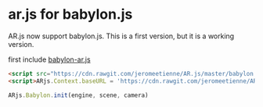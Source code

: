 # ar.js for babylon.js

AR.js now support babylon.js. This is a first version, but it is a working version. 

first include [babylon-ar.js](https://github.com/jeromeetienne/AR.js/tree/master/babylon.js/build/babylon-ar.js)

```html
<script src="https://cdn.rawgit.com/jeromeetienne/AR.js/master/babylon.js/build/babylon-ar.js"></script>
<script>ARjs.Context.baseURL = 'https://cdn.rawgit.com/jeromeetienne/AR.js/master/three.js/'</script> 
```

```javascript
ARjs.Babylon.init(engine, scene, camera)
```
